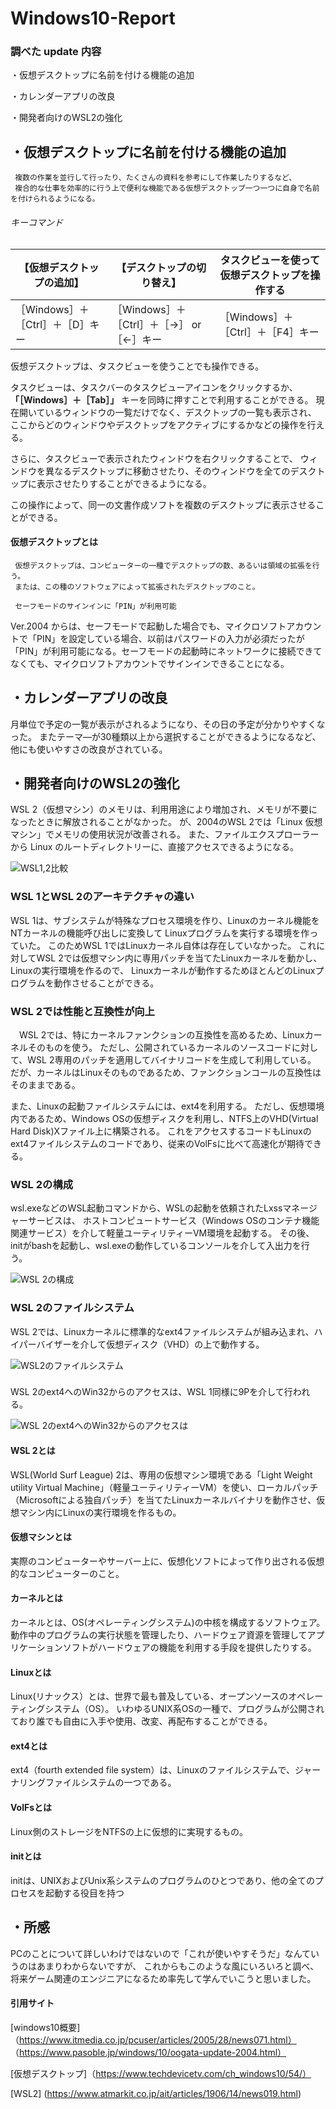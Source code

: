# Windows10-Report

### 調べた update 内容
・仮想デスクトップに名前を付ける機能の追加

・カレンダーアプリの改良

・開発者向けのWSL2の強化


## ・仮想デスクトップに名前を付ける機能の追加
     複数の作業を並行して行ったり、たくさんの資料を参考にして作業したりするなど、
     複合的な仕事を効率的に行う上で便利な機能である仮想デスクトップ一つ一つに自身で名前を付けられるようになる。
###### キーコマンド
|【仮想デスクトップの追加】 　　   |【デスクトップの切り替え】                |タスクビューを使って仮想デスクトップを操作する           |
|---------------------------------|-----------------------------------------|--------------------------------------------------------|
|［Windows］＋［Ctrl］＋［D］キー  |［Windows］＋［Ctrl］＋［→］ or ［←］キー|［Windows］＋［Ctrl］＋［F4］キー                        |

仮想デスクトップは、タスクビューを使うことでも操作できる。

タスクビューは、タスクバーのタスクビューアイコンをクリックするか、 **「［Windows］＋［Tab］」** キーを同時に押すことで利用することができる。
現在開いているウィンドウの一覧だけでなく、デスクトップの一覧も表示され、
ここからどのウィンドウやデスクトップをアクティブにするかなどの操作を行える。

さらに、タスクビューで表示されたウィンドウを右クリックすることで、
ウィンドウを異なるデスクトップに移動させたり、そのウィンドウを全てのデスクトップに表示させたりすることができるようになる。

この操作によって、同一の文書作成ソフトを複数のデスクトップに表示させることができる。

#### 仮想デスクトップとは
     仮想デスクトップは、コンピューターの一種でデスクトップの数、あるいは領域の拡張を行う。
     または、この種のソフトウェアによって拡張されたデスクトップのこと。
     
     セーフモードのサインインに「PIN」が利用可能
Ver.2004 からは、セーフモードで起動した場合でも、マイクロソフトアカウントで「PIN」を設定している場合、以前はパスワードの入力が必須だったが「PIN」が利用可能になる。セーフモードの起動時にネットワークに接続できてなくても、マイクロソフトアカウントでサインインできることになる。
     
## ・カレンダーアプリの改良
月単位で予定の一覧が表示がされるようになり、その日の予定が分かりやすくなった。
またテーマ―が30種類以上から選択することができるようになるなど、他にも使いやすさの改良がされている。

## ・開発者向けのWSL2の強化
WSL 2（仮想マシン）のメモリは、利用用途により増加され、メモリが不要になったときに解放されることがなかった。
が、2004のWSL 2では「Linux 仮想マシン」でメモリの使用状況が改善される。
また、ファイルエクスプローラーから Linux のルートディレクトリーに、直接アクセスできるようになる。

![WSL1,2比較](https://image.itmedia.co.jp/ait/articles/1906/14/wi-wsl2_01.png)

### WSL 1とWSL 2のアーキテクチャの違い
WSL 1は、サブシステムが特殊なプロセス環境を作り、Linuxのカーネル機能をNTカーネルの機能呼び出しに変換して
Linuxプログラムを実行する環境を作っていた。
このためWSL 1ではLinuxカーネル自体は存在していなかった。
これに対してWSL 2では仮想マシン内に専用パッチを当てたLinuxカーネルを動かし、Linuxの実行環境を作るので、
Linuxカーネルが動作するためほとんどのLinuxプログラムを動作させることができる。

### WSL 2では性能と互換性が向上
　WSL 2では、特にカーネルファンクションの互換性を高めるため、Linuxカーネルそのものを使う。
 ただし、公開されているカーネルのソースコードに対して、WSL 2専用のパッチを適用してバイナリコードを生成して利用している。
 だが、カーネルはLinuxそのものであるため、ファンクションコールの互換性はそのままである。
 
 また、Linuxの起動ファイルシステムには、ext4を利用する。
 ただし、仮想環境内であるため、Windows OSの仮想ディスクを利用し、NTFS上のVHD(Virtual Hard Disk)Xファイル上に構築される。
 これをアクセスするコードもLinuxのext4ファイルシステムのコードであり、従来のVolFsに比べて高速化が期待できる。
 
### WSL 2の構成 
wsl.exeなどのWSL起動コマンドから、WSLの起動を依頼されたLxssマネージャーサービスは、
ホストコンピュートサービス（Windows OSのコンテナ機能関連サービス）を介して軽量ユーティリティーVM環境を起動する。
その後、initがbashを起動し、wsl.exeの動作しているコンソールを介して入出力を行う。

![WSL 2の構成](https://image.itmedia.co.jp/ait/articles/1906/14/wi-wsl2_02.png)


### WSL 2のファイルシステム
WSL 2では、Linuxカーネルに標準的なext4ファイルシステムが組み込まれ、ハイパーバイザーを介して仮想ディスク（VHD）の上で動作する。

![WSL2のファイルシステム](https://image.itmedia.co.jp/ait/articles/1906/14/wi-wsl2_03.png)

### 

WSL 2のext4へのWin32からのアクセスは、WSL 1同様に9Pを介して行われる。

![WSL 2のext4へのWin32からのアクセスは](https://image.itmedia.co.jp/ait/articles/1906/14/wi-wsl2_04.png)

#### WSL 2とは
WSL(World Surf League) 2は、専用の仮想マシン環境である「Light Weight utility Virtual Machine」（軽量ユーティリティーVM）を使い、ローカルパッチ（Microsoftによる独自パッチ）を当てたLinuxカーネルバイナリを動作させ、仮想マシン内にLinuxの実行環境を作るもの。

#### 仮想マシンとは
実際のコンピューターやサーバー上に、仮想化ソフトによって作り出される仮想的なコンピューターのこと。

#### カーネルとは
カーネルとは、OS(オペレーティングシステム)の中核を構成するソフトウェア。
動作中のプログラムの実行状態を管理したり、ハードウェア資源を管理してアプリケーションソフトがハードウェアの機能を利用する手段を提供したりする。

#### Linuxとは
Linux(リナックス）とは、世界で最も普及している、オープンソースのオペレーティングシステム（OS）。 
いわゆるUNIX系OSの一種で、プログラムが公開されており誰でも自由に入手や使用、改変、再配布することができる。

#### ext4とは
ext4（fourth extended file system）は、Linuxのファイルシステムで、ジャーナリングファイルシステムの一つである。

#### VolFsとは
Linux側のストレージをNTFSの上に仮想的に実現するもの。

#### initとは
initは、UNIXおよびUnix系システムのプログラムのひとつであり、他の全てのプロセスを起動する役目を持つ

## ・所感
PCのことについて詳しいわけではないので「これが使いやすそうだ」なんていうのはあまりわからないですが、
これからもこのような風にいろいろと調べ、将来ゲーム関連のエンジニアになるため率先して学んでいこうと思いました。

#### 引用サイト 
[windows10概要]
（https://www.itmedia.co.jp/pcuser/articles/2005/28/news071.html）
（https://www.pasoble.jp/windows/10/oogata-update-2004.html）

[仮想デスクトップ]（https://www.techdevicetv.com/ch_windows10/54/）

[WSL2] (https://www.atmarkit.co.jp/ait/articles/1906/14/news019.html)



